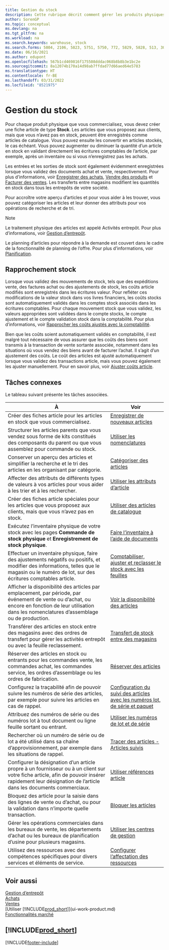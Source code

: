 ```yaml
---
title: Gestion du stock
description: Cette rubrique décrit comment gérer les produits physiques que vous échangez en créant une fiche d’article d’inventaire.
author: SorenGP
ms.topic: conceptual
ms.devlang: na
ms.tgt_pltfrm: na
ms.workload: na
ms.search.keywords: warehouse, stock
ms.search.forms: 5804, 2106, 5823, 5751, 5750, 772, 5829, 5828, 513, 304, 40, 38, 167, 117, 5827, 9223, 158, 354, 9152, 286, 5754, 5402, 209, 297, 298, 99000782
ms.date: 06/16/2021
ms.author: edupont
ms.openlocfilehash: 567b1cd469816f175508dddac068b8b8b3e1bc2e
ms.sourcegitcommit: 8a12074b170a14d98ab7ffdad77d66aed64e5783
ms.translationtype: HT
ms.contentlocale: fr-BE
ms.lasthandoff: 03/31/2022
ms.locfileid: "8521975"
---
```

# <a name="manage-inventory"></a>Gestion du stock

Pour chaque produit physique que vous commercialisez, vous devez créer une fiche article de type **Stock**. Les articles que vous proposez aux clients, mais que vous n’avez pas en stock, peuvent être enregistrés comme articles de catalogue. Vous pouvez ensuite les convertir en articles stockés, le cas échéant. Vous pouvez augmenter ou diminuer la quantité d’un article en stock en validant directement les écritures comptables de l’article, par exemple, après un inventaire ou si vous n’enregistrez pas les achats.

Les entrées et les sorties de stock sont également évidemment enregistrées lorsque vous validez des documents achat et vente, respectivement. Pour plus d’informations, voir [Enregistrer des achats](purchasing-how-record-purchases.md), [Vendre des produits](sales-how-sell-products.md) et [Facturer des ventes](sales-how-invoice-sales.md). Les transferts entre magasins modifient les quantités en stock dans tous les entrepôts de votre société.   

Pour accroître votre aperçu d’articles et pour vous aider à les trouver, vous pouvez catégoriser les articles et leur donner des attributs pour vos opérations de recherche et de tri.

> [!NOTE]
> Le traitement physique des articles est appelé Activités entrepôt. Pour plus d’informations, voir [Gestion d’entrepôt](warehouse-manage-warehouse.md).

Le planning d’articles pour répondre à la demande est couvert dans le cadre de la fonctionnalité de planning de l’offre. Pour plus d’informations, voir [Planification](production-planning.md).  

## <a name="inventory-reconciliation"></a>Rapprochement stock
Lorsque vous validez des mouvements de stock, tels que des expéditions vente, des factures achat ou des ajustements de stock, les coûts article modifiés sont enregistrés dans les écritures valeur. Pour refléter ces modifications de la valeur stock dans vos livres financiers, les coûts stocks sont automatiquement validés dans les comptes stock associés dans les écritures comptables. Pour chaque mouvement stock que vous validez, les valeurs appropriées sont validées dans le compte stocks, le compte ajustement et le compte validation stock dans la comptabilité. Pour plus d’informations, voir [Rapprocher les coûts ajustés avec la comptabilité](finance-how-to-post-inventory-costs-to-the-general-ledger.md).

Bien que les coûts soient automatiquement validés en comptabilité, il est malgré tout nécessaire de vous assurer que les coûts des biens sont transmis à la transaction de vente sortante associée, notamment dans les situations où vous vendez des biens avant de facturer l’achat. Il s’agit d’un ajustement des coûts. Le coût des articles est ajusté automatiquement lorsque vous validez des transactions article, mais vous pouvez également les ajuster manuellement. Pour en savoir plus, voir [Ajuster coûts article](inventory-how-adjust-item-costs.md).  

## <a name="related-tasks"></a>Tâches connexes

Le tableau suivant présente les tâches associées.

|À |Voir |
|---|----|
|Créer des fiches article pour les articles en stock que vous commercialisez.|[Enregistrer de nouveaux articles](inventory-how-register-new-items.md)|
|Structurer les articles parents que vous vendez sous forme de kits constitués des composants du parent ou que vous assemblez pour commande ou stock.|[Utiliser les nomenclatures](inventory-how-work-BOMs.md)|
|Conserver un aperçu des articles et simplifier la recherche et le tri des articles en les organisant par catégorie.|[Catégoriser des articles](inventory-how-categorize-items.md)|
|Affecter des attributs de différents types de valeurs à vos articles pour vous aider à les trier et à les rechercher.|[Utiliser les attributs d’article](inventory-how-work-item-attributes.md)|
|Créer des fiches article spéciales pour les articles que vous proposez aux clients, mais que vous n’avez pas en stock.|[Utiliser des articles de catalogue](inventory-how-work-nonstock-items.md)|
|Exécutez l’inventaire physique de votre stock avec les pages **Commande de stock physique** et **Enregistrement de stock physique**.|[Faire l’inventaire à l’aide de documents](inventory-how-count-inventory-with-documents.md)|
|Effectuer un inventaire physique, faire des ajustements négatifs ou positifs, et modifier des informations, telles que le magasin ou le numéro de lot, sur des écritures comptables article.|[Comptabiliser, ajuster et reclasser le stock avec les feuilles](inventory-how-count-adjust-reclassify.md)|
|Afficher la disponibilité des articles par emplacement, par période, par événement de vente ou d’achat, ou encore en fonction de leur utilisation dans les nomenclatures d’assemblage ou de production.|[Voir la disponibilité des articles](inventory-how-availability-overview.md)|
|Transférer des articles en stock entre des magasins avec des ordres de transfert pour gérer les activités entrepôt ou avec la feuille reclassement.|[Transfert de stock entre des magasins](inventory-how-transfer-between-locations.md)|
|Réserver des articles en stock ou entrants pour les commandes vente, les commandes achat, les commandes service, les ordres d’assemblage ou les ordres de fabrication.|[Réserver des articles](inventory-how-to-reserve-items.md)|
|Configurez la traçabilité afin de pouvoir suivre les numéros de série des articles, par exemple pour suivre les articles en cas de rappel.|[Configuration du suivi des articles avec les numéros lot, de série et paquet](inventory-how-setup-item-tracking.md)|
|Attribuez des numéros de série ou des numéros lot à tout document ou ligne feuille sortant ou entrant.|[Utiliser les numéros de lot et de série](inventory-how-work-item-tracking.md)|
|Rechercher où un numéro de série ou de lot a été utilisé dans sa chaîne d’approvisionnement, par exemple dans les situations de rappel.|[Tracer des articles - Articles suivis](inventory-how-to-trace-item-tracked-items.md)|
|Configurer la désignation d’un article propre à un fournisseur ou à un client sur votre fiche article, afin de pouvoir insérer rapidement leur désignation de l’article dans les documents commerciaux.|[Utiliser références article](inventory-how-use-item-cross-refs.md)|
|Bloquez des article pour la saisie dans des lignes de vente ou d’achat, ou pour la validation dans n’importe quelle transaction.|[Bloquer les articles](inventory-how-block-items.md)|
|Gérer les opérations commerciales dans les bureaux de vente, les départements d’achat ou les bureaux de planification d’usine pour plusieurs magasins.|[Utiliser les centres de gestion](inventory-responsibility-centers.md)|
|Utilisez des ressources avec des compétences spécifiques pour divers services et éléments de service.|[Configurer l’affectation des ressources](service-how-setup-resource-allocation.md)|

## <a name="see-also"></a>Voir aussi

[Gestion d’entrepôt](warehouse-manage-warehouse.md)  
[Achats](purchasing-manage-purchasing.md)  
[Ventes](sales-manage-sales.md)  
[Utiliser [!INCLUDE[prod_short](includes/prod_short.md)]](ui-work-product.md)  
[Fonctionnalités marché](ui-across-business-areas.md)  

## [!INCLUDE[prod_short](includes/free_trial_md.md)]  


[!INCLUDE[footer-include](includes/footer-banner.md)]